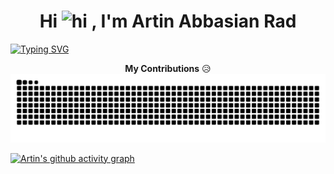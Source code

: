 <h1 align="center">Hi <img src="https://user-images.githubusercontent.com/1303154/88677602-1635ba80-d120-11ea-84d8-d263ba5fc3c0.gif" width="40px" height="40px" alt="hi">
, I'm Artin Abbasian Rad</h1>


<a href="https://git.io/typing-svg"><img src="https://readme-typing-svg.demolab.com?font=Pacifico&size=50&pause=1000&color=A7A7A7&center=true&vCenter=true&width=1000&height=100&lines=Programmer;Frontend;Backend" alt="Typing SVG" /></a>


</p>

<div align="center">

**My Contributions** 😥 <br>
![snake](https://github.com/pazindushane/pazindushane/blob/main/github-contribution-grid-snake-dark.svg)
</div>

<p align="center"> 

[![Artin's github activity graph](https://github-readme-activity-graph.vercel.app/graph?username=ArtinAbbasianRad&theme=gotham)](https://github.com/pazindushane/github-readme-activity-graph&theme=github)

</p>
